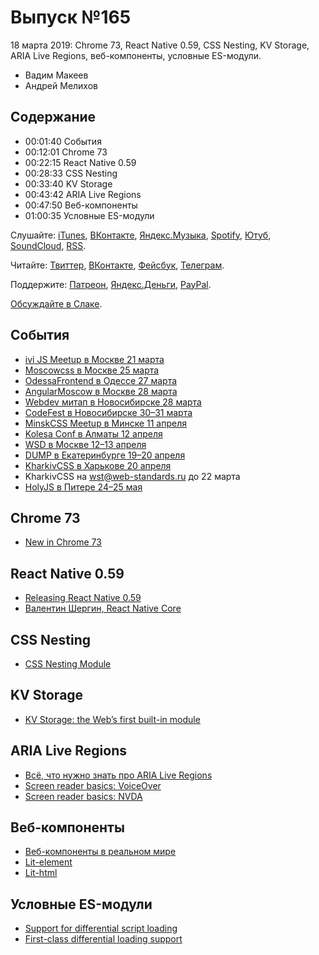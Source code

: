 # Выпуск №165

18 марта 2019: Chrome 73, React Native 0.59, CSS Nesting, KV Storage, ARIA Live Regions, веб-компоненты, условные ES-модули.

- Вадим Макеев
- Андрей Мелихов

## Содержание

- 00:01:40 События
- 00:12:01 Chrome 73
- 00:22:15 React Native 0.59
- 00:28:33 CSS Nesting
- 00:33:40 KV Storage
- 00:43:42 ARIA Live Regions
- 00:47:50 Веб-компоненты
- 01:00:35 Условные ES-модули

Слушайте: [iTunes](https://itunes.apple.com/podcast/id1080500016), [ВКонтакте](https://vk.com/podcasts-32017543), [Яндекс.Музыка](https://music.yandex.ru/album/6245956), [Spotify](https://open.spotify.com/show/3rzAcADjpBpXt73L0epTjV), [Ютуб](https://www.youtube.com/playlist?list=PLMBnwIwFEFHcwuevhsNXkFTcadeX5R1Go), [SoundCloud](https://soundcloud.com/web-standards), [RSS](https://web-standards.ru/podcast/feed/).

Читайте: [Твиттер](https://twitter.com/webstandards_ru), [ВКонтакте](https://vk.com/webstandards_ru), [Фейсбук](https://www.facebook.com/webstandardsru), [Телеграм](https://t.me/webstandards_ru).

Поддержите: [Патреон](https://www.patreon.com/webstandards_ru), [Яндекс.Деньги](https://money.yandex.ru/to/41001119329753), [PayPal](https://www.paypal.me/pepelsbey).

[Обсуждайте в Слаке](http://slack.web-standards.ru/).

## События

- [ivi JS Meetup в Москве 21 марта](https://onlayn-kinoteatr-ivi.timepad.ru/event/928641/)
- [Moscowcss в Москве 25 марта](https://moscowcss.timepad.ru/event/922360/)
- [OdessaFrontend в Одессе 27 марта](https://odessafrontend.com/)
- [AngularMoscow в Москве 28 марта](https://meetup.tinkoff.ru/events/angular-meetup-13)
- [Webdev митап в Новосибирске 28 марта](https://www.meetup.com/ru-RU/%D0%9B%D0%B5%D0%BA%D1%82%D0%BE%D1%80%D0%B8%D0%B9-%D0%B1%D0%B0%D1%80-%D0%9F%D0%9E%D0%A2%D0%9E%D0%9A/events/259616803/)
- [CodeFest в Новосибирске 30–31 марта](https://2019.codefest.ru/)
- [MinskCSS Meetup в Минске 11 апреля](https://minskcss.timepad.ru/event/926331/)
- [Kolesa Conf в Алматы 12 апреля](http://kolesa-conf.kz/)
- [WSD в Москве 12–13 апреля](https://wsd.events/2019/04/13/)
- [DUMP в Екатеринбурге 19–20 апреля](https://dump-ekb.ru/frontend)
- [KharkivCSS в Харькове 20 апреля](http://kharkivcss.org/)
- KharkivCSS на wst@web-standards.ru до 22 марта
- [HolyJS в Питере 24–25 мая](https://holyjs-piter.ru/)

## Chrome 73

- [New in Chrome 73](https://developers.google.com/web/updates/2019/03/nic73)

## React Native 0.59

- [Releasing React Native 0.59](https://facebook.github.io/react-native/blog/2019/03/12/releasing-react-native-059)
- [Валентин Шергин, React Native Core](https://twitter.com/shergin)

## CSS Nesting

- [CSS Nesting Module](https://drafts.csswg.org/css-nesting-1/)

## KV Storage

- [KV Storage: the Web’s first built-in module](https://developers.google.com/web/updates/2019/03/kv-storage)

## ARIA Live Regions

- [Всё, что нужно знать про ARIA Live Regions](https://medium.com/p/713f6a7813d3)
- [Screen reader basics: VoiceOver](https://youtu.be/5R-6WvAihms)
- [Screen reader basics: NVDA](https://youtu.be/Jao3s_CwdRU)

## Веб-компоненты

- [Веб-компоненты в реальном мире](https://habr.com/p/443032/)
- [Lit-element](https://lit-element.polymer-project.org/)
- [Lit-html](https://lit-html.polymer-project.org/)

## Условные ES-модули

- [Support for differential script loading](https://github.com/whatwg/html/issues/4432)
- [First-class differential loading support](https://docs.google.com/document/d/1kOLu53dYzwElJZ6JBgMR137-Rdj8cDc_rX2YkPFYUsY/edit)
